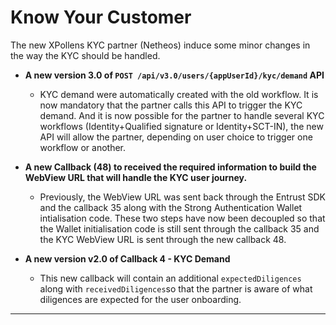 # Know Your Customer
The new XPollens KYC partner (Netheos) induce some minor changes in the way the KYC should be handled.

* **A new version 3.0 of `POST /api/v3.0/users/{appUserId}/kyc/demand` API**
	* KYC demand were automatically created with the old workflow. It is now mandatory that the partner calls this API to trigger the KYC demand. And it is now possible for the partner to handle several KYC workflows (Identity+Qualified signature or Identity+SCT-IN), the new API will allow the partner, depending on user choice to trigger one workflow or another.

* **A new Callback (48) to received the required information to build the WebView URL that will handle the KYC user journey.**
	* Previously, the WebView URL was sent back through the Entrust SDK and the callback 35 along with the Strong Authentication Wallet  intialisation code. These two steps have now been decoupled so that the Wallet initialisation code is still sent through the callback 35 and the KYC WebView URL is sent through the new callback 48.

* **A new version v2.0 of Callback 4 - KYC Demand**
	* This new callback will contain an additional `expectedDiligences` along with `receivedDiligences`so that the partner is aware of what diligences are expected for the user onboarding.


* * *
